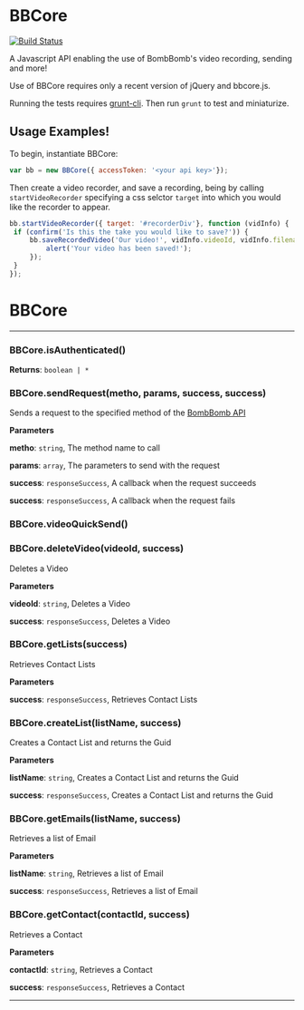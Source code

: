 # BBCore

[![Build Status](https://travis-ci.org/bombbomb/BBCore.svg?branch=master)](https://travis-ci.org/bombbomb/BBCore)

A Javascript API enabling the use of BombBomb's video recording, sending and more!

Use of BBCore requires only a recent version of jQuery and bbcore.js.

Running the tests requires [grunt-cli](https://github.com/gruntjs/grunt-cli). Then run `grunt` to test and miniaturize.
## Usage Examples!

To begin, instantiate BBCore:

```javascript
var bb = new BBCore({ accessToken: '<your api key>'});
```

Then create a video recorder, and save a recording, being by calling `startVideoRecorder` specifying a css selctor `target` into which you would like the recorder to appear.

```javascript
bb.startVideoRecorder({ target: '#recorderDiv'}, function (vidInfo) {
 if (confirm('Is this the take you would like to save?')) {
     bb.saveRecordedVideo('Our video!', vidInfo.videoId, vidInfo.filename, function (data) {
         alert('Your video has been saved!');
     });
 }
});
```
# BBCore





* * *

### BBCore.isAuthenticated() 

**Returns**: `boolean | *`


### BBCore.sendRequest(metho, params, success, success) 

Sends a request to the specified method of the [BombBomb API](//bombbomb.com/api)

**Parameters**

**metho**: `string`, The method name to call

**params**: `array`, The parameters to send with the request

**success**: `responseSuccess`, A callback when the request succeeds

**success**: `responseSuccess`, A callback when the request fails



### BBCore.videoQuickSend() 



### BBCore.deleteVideo(videoId, success) 

Deletes a Video

**Parameters**

**videoId**: `string`, Deletes a Video

**success**: `responseSuccess`, Deletes a Video



### BBCore.getLists(success) 

Retrieves Contact Lists

**Parameters**

**success**: `responseSuccess`, Retrieves Contact Lists



### BBCore.createList(listName, success) 

Creates a Contact List and returns the Guid

**Parameters**

**listName**: `string`, Creates a Contact List and returns the Guid

**success**: `responseSuccess`, Creates a Contact List and returns the Guid



### BBCore.getEmails(listName, success) 

Retrieves a list of Email

**Parameters**

**listName**: `string`, Retrieves a list of Email

**success**: `responseSuccess`, Retrieves a list of Email



### BBCore.getContact(contactId, success) 

Retrieves a Contact

**Parameters**

**contactId**: `string`, Retrieves a Contact

**success**: `responseSuccess`, Retrieves a Contact




* * *











